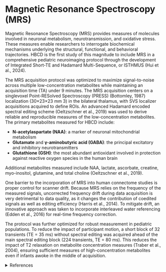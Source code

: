# Magnetic Resonance Spectroscopy (MRS)

Magnetic Resonance Spectroscopy (MRS) provides measures of molecules involved in neuronal metabolism, neurotransmission, and oxidative stress. These measures enable researchers to interrogate biochemical mechanisms underlying the structural, functional, and behavioral trajectories. HBCD is the first study of this magnitude to include MRS in a comprehensive pediatric neuroimaging protocol through the development of Integrated Short-TE and Hadamard Multi-Sequence, or ISTHMUS (Hui et al., 2024).

The MRS acquisition protocol was optimized to maximize signal-to-noise across multiple low-concentration metabolites while maintaining an acquisition time (TA) under 9 minutes. The MRS acquisition centers on a singlevoxel Point-RESolved Spectroscopy (PRESS) (Bottomley, 1987) localization (30×23×23 mm 3) in the bilateral thalamus, with SVS localizer acquisitions acquired to define ROIs. An advanced Hadamard encoded spectral editing scheme (Oeltzschner et al., 2019) was used to derive reliable and reproducible measures of the low-concentration metabolites. The primary metabolites measured for HBCD include: 

- **N-acetylaspartate (NAA)**: a marker of neuronal mitochondrial metabolism
- **Glutamate** and **γ-aminobutyric acid (GABA)**: the principal excitatory and inhibitory neurotransmitters
- **Glutathione (GSH)**: the most abundant antioxidant involved in protection against reactive oxygen species in the human brain

Additional metabolites measured include NAA, lactate, ascorbate, creatine, myo-inositol, glutamine, and total choline (Oeltzschner et al., 2019).

One barrier to the incorporation of MRS into human connectome studies is proper control for scanner drift. Because MRS relies on the frequency of the measured signals, uncorrected frequency drift during data acquisition is very detrimental to data quality, as it changes the contribution of coedited signals as well as editing efficiency (Harris et al., 2014). To mitigate drift, an innovative approach was taken to incorporate interleaved water referencing (Edden et al., 2016) for real-time frequency correction.

The protocol was further optimized for robust measurement in pediatric populations. To reduce the impact of participant motion, a short block of 32 transients (TE = 35 ms) without spectral editing was acquired ahead of the main spectral editing block (224 transients, TE = 80 ms). This reduces the impact of T2 relaxation on metabolite concentration measures (Traber et al., 2004), ensuring sufficient measures of high-concentration metabolites even if infants awoke in the middle of acquisition.

<details class="collapsible references">
  <summary class="references">References</summary>
<ul>
<p>Bottomley, P. A. (1987). Spatial localization in NMR spectroscopy in vivo. <em>Annals of the New York Academy of Sciences</em>, 508(1), 333–348. <a href="https://doi.org/10.1111/j.1749-6632.1987.tb32915.x">https://doi.org/10.1111/j.1749-6632.1987.tb32915.x</a></p>

<p>Edden, R. A. E., Oeltzschner, G., Harris, A. D., Puts, N. A. J., Chan, K. L., Boer, V. O., Schär, M., & Barker, P. B. (2016). Prospective frequency correction for macromolecule-suppressed GABA editing at 3T. <em>Journal of Magnetic Resonance Imaging</em>, 44(6), 1474–1482.. <a href="https://doi.org/10.1002/jmri.25304">https://doi.org/10.1002/jmri.25304</a></p>

<p>Harris, A. D., Glaubitz, B., Near, J., John Evans, C., Puts, N. A. J., Schmidt-Wilcke, T., Tegenthoff, M., Barker, P. B., & Edden, R. A. E. (2014). Impact of frequency drift on gamma-aminobutyric acid-edited MR spectroscopy. <em>Magnetic Resonance in Medicine</em>, 72(4), 941–948. <a href="https://doi.org/10.1002/mrm.25009">https://doi.org/10.1002/mrm.25009</a></p>

<p>Hui, S. C. N., Murali-Manohar, S., Zöllner, H. J., Hupfeld, K. E., Davies-Jenkins, C. W., Gudmundson, A. T., Song, Y., Yedavalli, V., Wisnowski, J. L., Gagoski, B., Oeltzschner, G., & Edden, R. A. E. (2024). Integrated Short-TE and Hadamard-edited Multi-Sequence (ISTHMUS) for advanced MRS. <em>Journal of Neuroscience Methods</em>, 409(110206), 110206. <a href="https://doi.org/10.1016/j.jneumeth.2024.110206">https://doi.org/10.1016/j.jneumeth.2024.110206</a></p>

<p>Oeltzschner, G., Saleh, M. G., Rimbault, D., Mikkelsen, M., Chan, K. L., Puts, N. A. J., & Edden, R. A. E. (2019). Advanced Hadamard-encoded editing of seven low-concentration brain metabolites: Principles of HERCULES. <em>NeuroImage</em>, 185, 181–190. <a href="https://doi.org/10.1016/j.neuroimage.2018.10.002">https://doi.org/10.1016/j.neuroimage.2018.10.002</a></p>

<p>Träber, F., Block, W., Lamerichs, R., Gieseke, J., & Schild, H. H. (2004). 1H metabolite relaxation times at 3.0 tesla: Measurements of T1 and T2 values in normal brain and determination of regional differences in transverse relaxation. <em>Journal of Magnetic Resonance Imaging</em>, 19(5), 537–545. <a href="https://doi.org/10.1002/jmri.20053">https://doi.org/10.1002/jmri.20053</a></p>
</ul>
</details>




  




 
